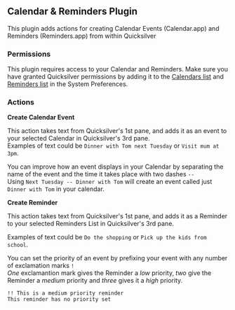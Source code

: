 ## Calendar & Reminders Plugin

This plugin adds actions for creating Calendar Events (Calendar.app) and Reminders (Reminders.app) from within Quicksilver

### Permissions

This plugin requires access to your Calendar and Reminders. Make sure you have granted Quicksilver permissions by adding it to the [Calendars list](x-apple.systempreferences:com.apple.preference.security?Privacy_Calendars) and [Reminders list](x-apple.systempreferences:com.apple.preference.security?Privacy_Reminders) in the System Preferences.

### Actions

**Create Calendar Event**

This action takes text from Quicksilver's 1st pane, and adds it as an event to your selected Calendar in Quicksilver's 3rd pane.  
Examples of text could be `Dinner with Tom next Tuesday` or `Visit mum at 3pm`.

You can improve how an event displays in your Calendar by separating the name of the event and the time it takes place with two dashes `--`  
Using `Next Tuesday -- Dinner with Tom` will create an event called just `Dinner with Tom` in your calendar.

**Create Reminder**

This action takes text from Quicksilver's 1st pane, and adds it as a Reminder to your selected Reminders List in Quicksilver's 3rd pane.

Examples of text could be `Do the shopping` or `Pick up the kids from school`.

You can set the priority of an event by prefixing your event with any number of exclamation marks `!`  
*One* exclamantion mark gives the Reminder a *low* priority, *two* give the Reminder a *medium* priority and *three* gives it a *high* priority.

`!! This is a medium priority reminder`  
`This reminder has no priority set`